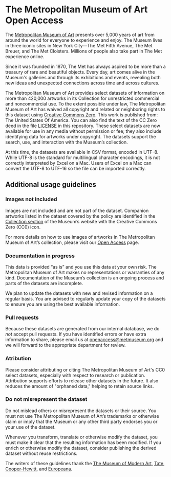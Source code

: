 The Metropolitan Museum of Art Open Access
===================

The [Metropolitan Museum of Art](http://www.metmuseum.org) presents over 5,000 years of art from around the world for everyone to experience and enjoy. The Museum lives in three iconic sites in New York City—The Met Fifth Avenue, The Met Breuer, and The Met Cloisters. Millions of people also take part in The Met experience online.

Since it was founded in 1870, The Met has always aspired to be more than a treasury of rare and beautiful objects. Every day, art comes alive in the Museum's galleries and through its exhibitions and events, revealing both new ideas and unexpected connections across time and across cultures.

The Metropolitan Museum of Art provides select datasets of information on more than 420,000 artworks in its Collection for unrestricted commercial and noncommercial use. To the extent possible under law, The Metropolitan Museum of Art has waived all copyright and related or neighboring rights to this dataset using [Creative Commons Zero](https://creativecommons.org/publicdomain/zero/1.0/). This work is published from: The United States Of America. You can also find the text of the CC Zero deed in the file [LICENSE](https://github.com/metmuseum/openaccess/blob/master/LICENSE) in this repository. These select datasets are now available for use in any media without permission or fee; they also include identifying data for artworks under copyright. The datasets support the search, use, and interaction with the Museum’s collection. 

At this time, the datasets are available in CSV format, encoded in UTF-8. While UTF-8 is the standard for multilingual character encodings, it is not correctly interpreted by Excel on a Mac. Users of Excel on a Mac can convert the UTF-8 to UTF-16 so the file can be imported correctly.

## Additional usage guidelines
### Images not included
Images are not included and are not part of the dataset. Companion artworks listed in the dataset covered by the policy are identified in the [Collection section](http://www.metmuseum.org/art/collection) of the Museum’s website  with the Creative Commons Zero (CC0) icon. 

For more details on how to use images of artworks in The Metropolitan Museum of Art’s collection, please visit our [Open Access](http://www.metmuseum.org/about-the-met/policies-and-documents/image-resources) page.

### Documentation in progress
This data is provided “as is” and you use this data at your own risk. The Metropolitan Museum of Art makes no representations or warranties of any kind. Documentation of the Museum’s collection is an ongoing process and parts of the datasets are incomplete. 

We plan to update the datasets with new and revised information on a regular basis. You are advised to regularly update your copy of the datasets to ensure you are using the best available information.

### Pull requests
Because these datasets are generated from our internal database, we do *not* accept pull requests. If you have identified errors or have extra information to share, please email us at [openaccess@metmuseum.org](mailto:openaccess@metmuseum.org) and we will forward to the appropriate department for review.

### Atribution
Please consider attributing or citing The Metropolitan Museum of Art's CC0 select datasets, especially with respect to research or publication. Attribution supports efforts to release other datasets in the future. It also reduces the amount of "orphaned data," helping to retain source links.

### Do not misrepresent the dataset
Do not mislead others or misrepresent the datasets or their source. You must not use The Metropolitan Museum of Art’s trademarks or otherwise claim or imply that the Museum or any other third party endorses you or your use of the dataset.

Whenever you transform, translate or otherwise modify the dataset, you must make it clear that the resulting information has been modified. If you enrich or otherwise modify the dataset, consider publishing the derived dataset without reuse restrictions.

The writers of these guidelines thank the [The Museum of Modern Art](http://www.moma.org/), [Tate](http://www.tate.org.uk/), [Cooper-Hewitt](http://www.cooperhewitt.org/), and [Europeana](http://www.europeana.eu/).
